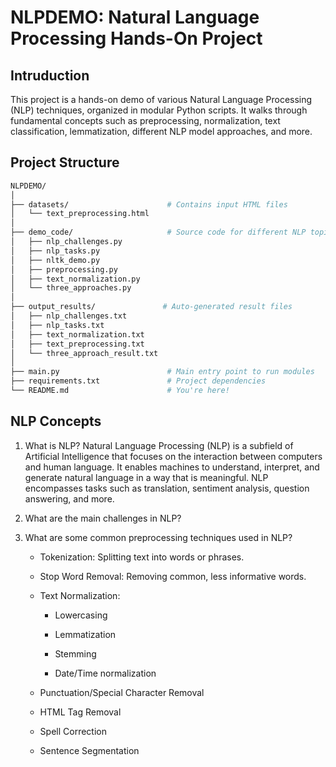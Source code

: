 # NLPDEMO: Natural Language Processing Hands-On Project
## Intruduction
This project is a hands-on demo of various Natural Language Processing (NLP) techniques, organized in modular Python scripts. It walks through fundamental concepts such as preprocessing, normalization, text classification, lemmatization, different NLP model approaches, and more.

## Project Structure
```graphql
NLPDEMO/
│
├── datasets/                      # Contains input HTML files
│   └── text_preprocessing.html
│
├── demo_code/                     # Source code for different NLP topics
│   ├── nlp_challenges.py
│   ├── nlp_tasks.py
│   ├── nltk_demo.py
│   ├── preprocessing.py
│   ├── text_normalization.py
│   └── three_approaches.py
│
├── output_results/               # Auto-generated result files
│   ├── nlp_challenges.txt
│   ├── nlp_tasks.txt
│   ├── text_normalization.txt
│   ├── text_preprocessing.txt
│   └── three_approach_result.txt
│
├── main.py                        # Main entry point to run modules
├── requirements.txt               # Project dependencies
└── README.md                      # You're here!

```

## NLP Concepts
1. What is NLP?
Natural Language Processing (NLP) is a subfield of Artificial Intelligence that focuses on the interaction between computers and human language. It enables machines to understand, interpret, and generate natural language in a way that is meaningful. NLP encompasses tasks such as translation, sentiment analysis, question answering, and more.

2. What are the main challenges in NLP?

4. What are some common preprocessing techniques used in NLP?
    - Tokenization: Splitting text into words or phrases.

    - Stop Word Removal: Removing common, less informative words.

    - Text Normalization:

        - Lowercasing

        - Lemmatization

        - Stemming

        - Date/Time normalization

    - Punctuation/Special Character Removal

    - HTML Tag Removal

    - Spell Correction

    - Sentence Segmentation